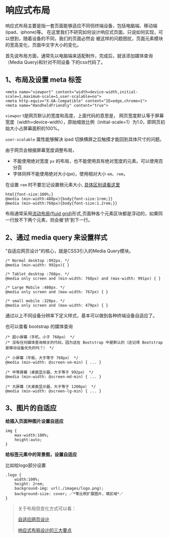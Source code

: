 # 响应式布局

响应式布局主要是指一套页面能够适应不同但终端设备，包括电脑端、移动端 (ipad、iphone)等。
在这里我们不研究如何设计响应式页面，只说如何实现，可以想到，随着设备的不同，我们的页面必然会
被这样的问题困扰，页面元素模块的宽高变化，页面中文字大小的变化。

首先说布局方面，通常先以电脑端来适配制作，完成后，就该添加媒体查询（Media Query)和针对不同设备
下的css代码了。

## 1、布局及设置 meta 标签

```
<meta name="viewport" content="width=device-width,initial-scale=1,maximum-scale=1,user-scalable=no">
<meta http-equiv="X-UA-Compatible" content="IE=edge,chrome=1">
<meta name="HandheldFriendly" content="true">
```

`viewpor` t是网页默认的宽度和高度，上面代码的意思是，
网页宽度默认等于屏幕宽度（width=device-width），原始缩放比例（initial-scale=1）为1.0，即网页初始大小占屏幕面积的100%。

`user-scalable` 属性能够解决 ipad 切换横屏之后触摸才能回到具体尺寸的问题。

由于网页会根据屏幕宽度调整布局，

- 不能使用绝对宽度 `px` 的布局，也不能使用具有绝对宽度的元素。可以使用百分百
- 字体同样不能使用绝对大小(px)，使用相对大小 `em`、`rem`，

在设置 `rem` 时不要忘记设置根元素大小, [具体区别请看这里](../css/px-em-rem/README.md)

```
html{font-size:100%;}
@media (min-width:480px){body{font-size:1rem;}}
@media (min-width:768px){body{font-size:1.2rem;}}
```

布局通常采用[流动布局(fluid grid)](https://alistapart.com/article/fluidgrids)形式,页面种各个元素区块都是浮动的，如果同一行放不下两个元素，则会被‘挤’到下一行。

## 2、通过 media query 来设置样式

"自适应网页设计"的核心，就是CSS3引入的Media Query模块。

```
/* Normal desktop :992px. */
@media (min-width: 992px){ }

/* Tablet desktop :768px. */
@media only screen and (min-width: 768px) and (max-width: 991px) { }

/* Large Mobile :480px. */
@media only screen and (max-width: 767px) { }

/* small mobile :320px. */
@media only screen and (max-width: 479px) { }
```
通过以上不同设备分辨率下定义样式，基本可以做到各种终端设备自适应了。

也可以查看 bootstrap 的媒体查询

```
/* 超小屏幕（手机，小于 768px） */
/* 没有任何媒体查询相关的代码，因为这在 Bootstrap 中是默认的（还记得 Bootstrap 是移动设备优先的吗？） */

/* 小屏幕（平板，大于等于 768px） */
@media (min-width: @screen-sm-min) { ... }

/* 中等屏幕（桌面显示器，大于等于 992px） */
@media (min-width: @screen-md-min) { ... }

/* 大屏幕（大桌面显示器，大于等于 1200px） */
@media (min-width: @screen-lg-min) { ... }
```

## 3、图片的自适应

**给插入页面种图片设置自适应**

```
img {
	max-width:100%;
	height:auto;
}
```
**给标签元素中的背景图，设置自适应**

比如给logo部分设置

```
.logo {
	width:100%;
	height: 2rem;
	background-img: url(./images/logo.png);
	background-size: cover; ／*等比例扩展图片，填区域*／
}
```


> 关于布局但变化方式可以看：
>
> [自适应网页设计](http://www.ruanyifeng.com/blog/2012/05/responsive_web_design)
>
> [响应式布局设计的三大要点](https://www.douban.com/note/489518516/?type=like#sep)
>
